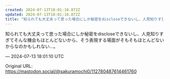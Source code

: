 ```yaml
---
created: 2024-07-13T18:01:10.872Z
updated: 2024-07-13T18:01:10.872Z
title: "知られても大丈夫って思った場合にしか秘密をdiscloseできないし、人見知りす[...]"
---
```


<p>知られても大丈夫って思った場合にしか秘密をdiscloseできないし、人見知りすぎてそんな機会もほとんどないから、そう表現する場面がそもそもほとんどないからなのかもしれない…。</p>

&mdash; 2024-07-13 18:01:10 UTC

Original URL: https://mastodon.social/@sakuramochi0/112780487614461760
